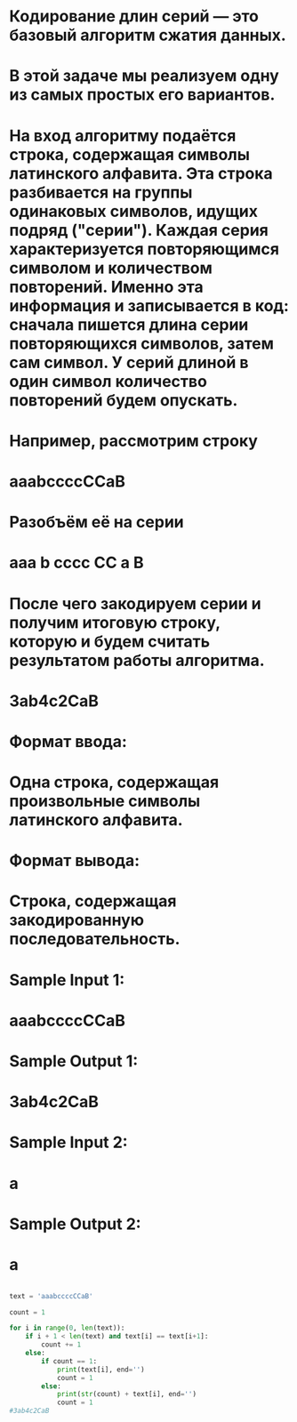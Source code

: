 # Кодирование длин серий — это базовый алгоритм сжатия данных.

# В этой задаче мы реализуем одну из самых простых его вариантов.

# На вход алгоритму подаётся строка, содержащая символы латинского алфавита. Эта строка разбивается на группы одинаковых символов, идущих подряд ("серии"). Каждая серия характеризуется повторяющимся символом и количеством повторений. Именно эта информация и записывается в код: сначала пишется длина серии повторяющихся символов, затем сам символ. У серий длиной в один символ количество повторений будем опускать.

# Например, рассмотрим строку

# aaabccccCCaB
# Разобъём её на серии
# aaa b cccc CC a B
# После чего закодируем серии и получим итоговую строку, которую и будем считать результатом работы алгоритма.
# 3ab4c2CaB
# Формат ввода:
# Одна строка, содержащая произвольные символы латинского алфавита.

# Формат вывода:
# Строка, содержащая закодированную последовательность.

# Sample Input 1:

# aaabccccCCaB
# Sample Output 1:

# 3ab4c2CaB
# Sample Input 2:

# a
# Sample Output 2:

# a

```python

text = 'aaabccccCCaB'

count = 1

for i in range(0, len(text)):
    if i + 1 < len(text) and text[i] == text[i+1]:
        count += 1
    else:
        if count == 1:
            print(text[i], end='')
            count = 1
        else:
            print(str(count) + text[i], end='')
            count = 1
#3ab4c2CaB
```
